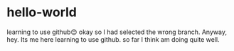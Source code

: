 # hello-world
learning to use github😊
okay so I had selected the wrong branch. 
Anyway, hey. Its me here learning to use github. so far I think am doing quite well.

